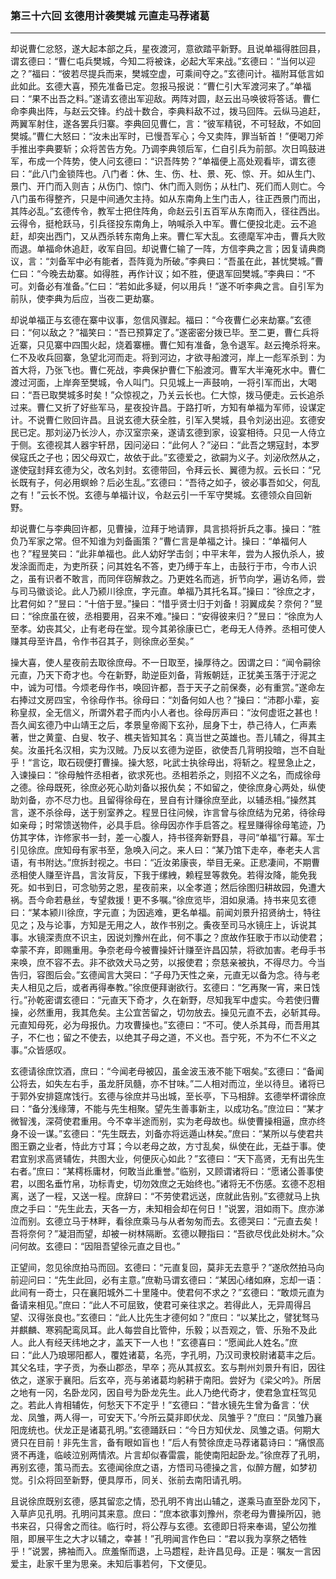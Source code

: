 ### 第三十六回 玄德用计袭樊城 元直走马荐诸葛
---

却说曹仁忿怒，遂大起本部之兵，星夜渡河，意欲踏平新野。且说单福得胜回县，谓玄德曰：“曹仁屯兵樊城，今知二将被诛，必起大军来战。”玄德曰：“当何以迎之？”福曰：“彼若尽提兵而来，樊城空虚，可乘间夺之。”玄德问计。福附耳低言如此如此。玄德大喜，预先准备已定。忽报马报说：“曹仁引大军渡河来了。”单福曰：“果不出吾之料。”遂请玄德出军迎敌。两阵对圆，赵云出马唤彼将答话。曹仁命李典出阵，与赵云交锋。约战十数合，李典料敌不过，拨马回阵。云纵马追赶，两翼军射住，遂各罢兵归寨。李典回见曹仁，言：“彼军精锐，不可轻敌，不如回樊城。”曹仁大怒曰：“汝未出军时，已慢吾军心；今又卖阵，罪当斩首！”便喝刀斧手推出李典要斩；众将苦告方免。乃调李典领后军，仁自引兵为前部。次日鸣鼓进军，布成一个阵势，使人问玄德曰：“识吾阵势？”单福便上高处观看毕，谓玄德曰：“此八门金锁阵也。八门者：休、生、伤、杜、景、死、惊、开。如从生门、景门、开门而入则吉；从伤门、惊门、休门而入则伤；从杜门、死们而人则亡。今八门虽布得整齐，只是中间通欠主持。如从东南角上生门击人，往正西景门而出，其阵必乱。”玄德传令，教军士把住阵角，命赵云引五百军从东南而入，径往西出。云得令，挺枪跃马，引兵径投东南角上，呐喊杀入中军。曹仁便投北走。云不追赶，却突出西门，又从西杀转东南角上来。曹仁军大乱。玄德麾军冲击，曹兵大败而退。单福命休追赶，收军自回。却说曹仁输了一阵，方信李典之言；因复请典商议，言：“刘备军中必有能者，吾阵竟为所破。”李典曰：“吾虽在此，甚忧樊城。”曹仁曰：“今晚去劫寨。如得胜，再作计议；如不胜，便退军回樊城。”李典曰：“不可。刘备必有准备。”仁曰：“若如此多疑，何以用兵！”遂不听李典之言。自引军为前队，使李典为后应，当夜二更劫寨。  

却说单福正与玄德在寨中议事，忽信风骤起。福曰：“今夜曹仁必来劫寨。”玄德曰：“何以敌之？”福笑曰：“吾已预算定了。”遂密密分拨已毕。至二更，曹仁兵将近寨，只见寨中四围火起，烧着寨栅。曹仁知有准备，急令退军。赵云掩杀将来。仁不及收兵回寨，急望北河而走。将到河边，才欲寻船渡河，岸上一彪军杀到：为首大将，乃张飞也。曹仁死战，李典保护曹仁下船渡河。曹军大半淹死水中。曹仁渡过河面，上岸奔至樊城，令人叫门。只见城上一声鼓响，一将引军而出，大喝曰：“吾已取樊城多时矣！”众惊视之，乃关云长也。仁大惊，拨马便走。云长追杀过来。曹仁又折了好些军马，星夜投许昌。于路打听，方知有单福为军师，设谋定计。不说曹仁败回许昌。且说玄德大获全胜，引军入樊城，县令刘泌出迎。玄德安民已定。那刘泌乃长沙人，亦汉室宗亲，遂请玄德到家，设宴相待。只见一人侍立于侧。玄德视其人器宇轩昂，因问泌曰：“此何人？”泌曰：“此吾之甥寇封，本罗侯寇氏之子也；因父母双亡，故依于此。”玄德爱之，欲嗣为义子。刘泌欣然从之，遂使寇封拜玄德为父，改名刘封。玄德带回，令拜云长、翼德为叔。云长曰：“兄长既有子，何必用螟蛉？后必生乱。”玄德曰：“吾待之如子，彼必事吾如父，何乱之有！”云长不悦。玄德与单福计议，令赵云引一千军守樊城。玄德领众自回新野。  

却说曹仁与李典回许都，见曹操，泣拜于地请罪，具言损将折兵之事。操曰：“胜负乃军家之常。但不知谁为刘备画策？”曹仁言是单福之计。操曰：“单福何人也？”程昱笑曰：“此非单福也。此人幼好学击剑；中平末年，尝为人报仇杀人，披发涂面而走，为吏所获；问其姓名不答，吏乃缚于车上，击鼓行于市，今市人识之，虽有识者不敢言，而同伴窃解救之。乃更姓名而逃，折节向学，遍访名师，尝与司马徽谈论。此人乃颍川徐庶，字元直。单福乃其托名耳。”操曰：“徐庶之才，比君何如？”昱曰：“十倍于昱。”操曰：“惜乎贤士归于刘备！羽翼成矣？奈何？”昱曰：“徐庶虽在彼，丞相要用，召来不难。”操曰：“安得彼来归？”昱曰：“徐庶为人至孝。幼丧其父，止有老母在堂。现今其弟徐康已亡，老母无人侍养。丞相可使人赚其母至许昌，令作书召其子，则徐庶必至矣。”  

操大喜，使人星夜前去取徐庶母。不一日取至，操厚待之。因谓之曰：“闻令嗣徐元直，乃天下奇才也。今在新野，助逆臣刘备，背叛朝廷，正犹美玉落于汙泥之中，诚为可惜。今烦老母作书，唤回许都，吾于天子之前保奏，必有重赏。”遂命左右捧过文房四宝，令徐母作书。徐母曰：“刘备何如人也？”操曰：“沛郡小辈，妄称皇叔，全无信义，所谓外君子而内小人者也。徐母厉声曰：“汝何虚诳之甚也！吾久闻玄德乃中山靖王之后，孝景皇帝阁下玄孙，屈身下士，恭己待人，仁声素著，世之黄童、白叟、牧子、樵夫皆知其名：真当世之英雄也。吾儿辅之，得其主矣。汝虽托名汉相，实为汉贼。乃反以玄德为逆臣，欲使吾几背明投暗，岂不自耻乎！“言讫，取石砚便打曹操。操大怒，叱武士执徐母出，将斩之。程昱急止之，入谏操曰：“徐母触忤丞相者，欲求死也。丞相若杀之，则招不义之名，而成徐母之德。徐母既死，徐庶必死心助刘备以报仇矣；不如留之，使徐庶身心两处，纵使助刘备，亦不尽力也。且留得徐母在，昱自有计赚徐庶至此，以辅丞相。”操然其言，遂不杀徐母，送于别室养之。程昱日往问候，诈言曾与徐庶结为兄弟，待徐母如亲母；时常馈送物件，必具手启。徐母因亦作手启答之。程昱赚得徐母笔迹，乃仿其字体，诈修家书一封，差一心腹人，持书径奔新野县，寻问“单福”行幕。军士引见徐庶。庶知母有家书至，急唤入问之。来人曰：“某乃馆下走卒，奉老夫人言语，有书附达。”庶拆封视之。书曰：“近汝弟康丧，举目无亲。正悲凄间，不期曹丞相使人赚至许昌，言汝背反，下我于缧絏，赖程昱等救免。若得汝降，能免我死。如书到日，可念劬劳之恩，星夜前来，以全孝道；然后徐图归耕故园，免遭大祸。吾今命若悬丝，专望救援！更不多嘱。”徐庶览毕，泪如泉涌。持书来见玄德曰：“某本颍川徐庶，字元直；为因逃难，更名单福。前闻刘景升招贤纳士，特往见之；及与论事，方知是无用之人，故作书别之。夤夜至司马水镜庄上，诉说其事。水镜深责庶不识主，因说刘豫州在此，何不事之？庶故作狂歌于市以动使君；幸蒙不弃，即赐重用。争奈老母今被曹操奸计赚至许昌囚禁，将欲加害。老母手书来唤，庶不容不去。非不欲效犬马之劳，以报使君；奈慈亲被执，不得尽力。今当告归，容图后会。”玄德闻言大哭曰：“子母乃天性之亲，元直无以备为念。待与老夫人相见之后，或者再得奉教。”徐庶便拜谢欲行。玄德曰：“乞再聚一宵，来日饯行。”孙乾密谓玄德曰：“元直天下奇才，久在新野，尽知我军中虚实。今若使归曹操，必然重用，我其危矣。主公宜苦留之，切勿放去。操见元直不去，必斩其母。元直知母死，必为母报仇。力攻曹操也。”玄德曰：“不可。使人杀其母，而吾用其子，不仁也；留之不使去，以绝其子母之道，不义也。吾宁死，不为不仁不义之事。”众皆感叹。  

玄德请徐庶饮酒，庶曰：“今闻老母被囚，虽金波玉液不能下咽矣。”玄德曰：“备闻公将去，如失左右手，虽龙肝凤髓，亦不甘味。”二人相对而泣，坐以待旦。诸将已于郭外安排筵席饯行。玄德与徐庶并马出城，至长亭，下马相辞。玄德举杯谓徐庶曰：“备分浅缘薄，不能与先生相聚。望先生善事新主，以成功名。”庶泣曰：“某才微智浅，深荷使君重用。今不幸半途而别，实为老母故也。纵使曹操相逼，庶亦终身不设一谋。”玄德曰：“先生既去，刘备亦将远遁山林矣。”庶曰：“某所以与使君共图王霸之业者，恃此方寸耳；今以老母之故，方寸乱矣，纵使在此，无益于事。使君宜别求高贤辅佐，共图大业，何便灰心如此？”玄德曰：“天下高贤，无有出先生右者。”庶曰：“某樗栎庸材，何敢当此重誉。”临别，又顾谓诸将曰：“愿诸公善事使君，以图名垂竹帛，功标青史，切勿效庶之无始终也。”诸将无不伤感。玄德不忍相离，送了一程，又送一程。庶辞曰：“不劳使君远送，庶就此告别。”玄德就马上执庶之手曰：“先生此去，天各一方，未知相会却在何日！”说罢，泪如雨下。庶亦涕泣而别。玄德立马于林畔，看徐庶乘马与从者匆匆而去。玄德哭曰：“元直去矣！吾将奈何？”凝泪而望，却被一树林隔断。玄德以鞭指曰：“吾欲尽伐此处树木。”众问何故。玄德曰：“因阻吾望徐元直之目也。”  

正望间，忽见徐庶拍马而回。玄德曰：“元直复回，莫非无去意乎？”遂欣然拍马向前迎问曰：“先生此回，必有主意。”庶勒马谓玄德曰：“某因心绪如麻，忘却一语：此间有一奇士，只在襄阳城外二十里隆中。使君何不求之？”玄德曰：“敢烦元直为备请来相见。”庶曰：“此人不可屈致，使君可亲往求之。若得此人，无异周得吕望、汉得张良也。”玄德曰：“此人比先生才德何如？”庶曰：“以某比之，譬犹驽马并麒麟、寒鸦配鸾凤耳。此人每尝自比管仲，乐毅；以吾观之，管、乐殆不及此人。此人有经天纬地之才，盖天下一人也！”玄德喜曰：“愿闻此人姓名。”庶曰：“此人乃琅琊阳都人，覆姓诸葛，名亮，字孔明，乃汉司隶校尉诸葛丰之后。其父名珪，字子贡，为泰山郡丞，早卒；亮从其叔玄。玄与荆州刘景升有旧，因往依之，遂家于襄阳。后玄卒，亮与弟诸葛均躬耕于南阳。尝好为《梁父吟》。所居之地有一冈，名卧龙冈，因自号为卧龙先生。此人乃绝代奇才，使君急宜枉驾见之。若此人肯相辅佐，何愁天下不定乎！”玄德曰：“昔水镜先生曾为备言：‘伏龙、凤雏，两人得一，可安天下。’今所云莫非即伏龙、凤雏乎？”庶曰：“凤雏乃襄阳庞统也。伏龙正是诸葛孔明。”玄德踊跃曰：“今日方知伏龙、凤雏之语。何期大贤只在目前！非先生言，备有眼如盲也！”后人有赞徐庶走马荐诸葛诗曰：“痛恨高贤不再逢，临岐泣别两情浓。片言却似春雷震，能使南阳起卧龙。”徐庶荐了孔明，再别玄德，策马而去。玄德闻徐庶之语，方悟司马德操之言，似醉方醒，如梦初觉。引众将回至新野，便具厚币，同关、张前去南阳请孔明。  

且说徐庶既别玄德，感其留恋之情，恐孔明不肯出山辅之，遂乘马直至卧龙冈下，入草庐见孔明。孔明问其来意。庶曰：“庶本欲事刘豫州，奈老母为曹操所囚，驰书来召，只得舍之而往。临行时，将公荐与玄德。玄德即日将来奉谒，望公勿推阻，即展平生之大才以辅之，幸甚！”孔明闻言作色曰：“君以我为享祭之牺牲乎！”说罢，拂袖而入。庶羞惭而退，上马趱程，赴许昌见母。正是：嘱友一言因爱主，赴家千里为思亲。未知后事若何，下文便见。  
